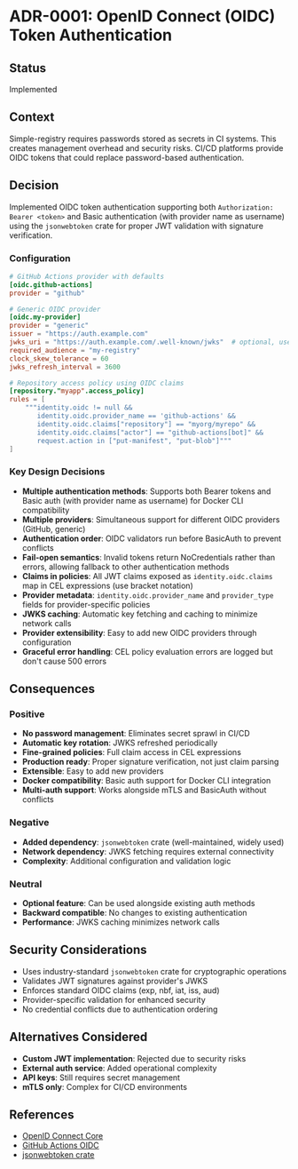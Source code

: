 # ADR-0001: OpenID Connect (OIDC) Token Authentication

## Status
Implemented

## Context
Simple-registry requires passwords stored as secrets in CI systems. This creates management overhead and security risks. CI/CD platforms provide OIDC tokens that could replace password-based authentication.

## Decision
Implemented OIDC token authentication supporting both `Authorization: Bearer <token>` and Basic authentication (with provider name as username) using the `jsonwebtoken` crate for proper JWT validation with signature verification.

### Configuration
```toml
# GitHub Actions provider with defaults
[oidc.github-actions]
provider = "github"

# Generic OIDC provider
[oidc.my-provider]
provider = "generic"
issuer = "https://auth.example.com"
jwks_uri = "https://auth.example.com/.well-known/jwks"  # optional, uses discovery if not set
required_audience = "my-registry"
clock_skew_tolerance = 60
jwks_refresh_interval = 3600

# Repository access policy using OIDC claims
[repository."myapp".access_policy]
rules = [
    """identity.oidc != null &&
       identity.oidc.provider_name == 'github-actions' &&
       identity.oidc.claims["repository"] == "myorg/myrepo" &&
       identity.oidc.claims["actor"] == "github-actions[bot]" &&
       request.action in ["put-manifest", "put-blob"]"""
]
```

### Key Design Decisions

- **Multiple authentication methods**: Supports both Bearer tokens and Basic auth (with provider name as username) for Docker CLI compatibility
- **Multiple providers**: Simultaneous support for different OIDC providers (GitHub, generic)
- **Authentication order**: OIDC validators run before BasicAuth to prevent conflicts
- **Fail-open semantics**: Invalid tokens return NoCredentials rather than errors, allowing fallback to other authentication methods
- **Claims in policies**: All JWT claims exposed as `identity.oidc.claims` map in CEL expressions (use bracket notation)
- **Provider metadata**: `identity.oidc.provider_name` and `provider_type` fields for provider-specific policies
- **JWKS caching**: Automatic key fetching and caching to minimize network calls
- **Provider extensibility**: Easy to add new OIDC providers through configuration
- **Graceful error handling**: CEL policy evaluation errors are logged but don't cause 500 errors

## Consequences

### Positive
- **No password management**: Eliminates secret sprawl in CI/CD
- **Automatic key rotation**: JWKS refreshed periodically
- **Fine-grained policies**: Full claim access in CEL expressions
- **Production ready**: Proper signature verification, not just claim parsing
- **Extensible**: Easy to add new providers
- **Docker compatibility**: Basic auth support for Docker CLI integration
- **Multi-auth support**: Works alongside mTLS and BasicAuth without conflicts

### Negative
- **Added dependency**: `jsonwebtoken` crate (well-maintained, widely used)
- **Network dependency**: JWKS fetching requires external connectivity
- **Complexity**: Additional configuration and validation logic

### Neutral
- **Optional feature**: Can be used alongside existing auth methods
- **Backward compatible**: No changes to existing authentication
- **Performance**: JWKS caching minimizes network calls

## Security Considerations
- Uses industry-standard `jsonwebtoken` crate for cryptographic operations
- Validates JWT signatures against provider's JWKS
- Enforces standard OIDC claims (exp, nbf, iat, iss, aud)
- Provider-specific validation for enhanced security
- No credential conflicts due to authentication ordering

## Alternatives Considered
- **Custom JWT implementation**: Rejected due to security risks
- **External auth service**: Added operational complexity
- **API keys**: Still requires secret management
- **mTLS only**: Complex for CI/CD environments

## References
- [OpenID Connect Core](https://openid.net/specs/openid-connect-core-1_0.html)
- [GitHub Actions OIDC](https://docs.github.com/en/actions/deployment/security-hardening-your-deployments/about-security-hardening-with-openid-connect)
- [jsonwebtoken crate](https://docs.rs/jsonwebtoken/)
